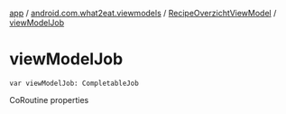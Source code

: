 [app](../../index.md) / [android.com.what2eat.viewmodels](../index.md) / [RecipeOverzichtViewModel](index.md) / [viewModelJob](./view-model-job.md)

# viewModelJob

`var viewModelJob: CompletableJob`

CoRoutine properties

